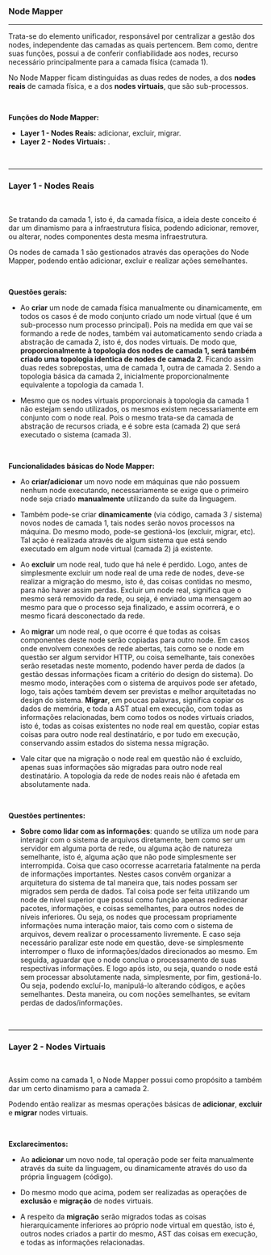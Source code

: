 
### <b>Node Mapper</b>

****

Trata-se do elemento unificador, responsável por centralizar a gestão dos nodes, independente das camadas as quais pertencem. Bem como, dentre suas funções, possui a de conferir confiabilidade aos nodes, recurso necessário principalmente para a camada física (camada 1).

No Node Mapper ficam distinguidas as duas redes de nodes, a dos <b>nodes reais</b> de camada física, e a dos <b>nodes virtuais</b>, que são sub-processos.

<br>

<b>Funções do Node Mapper:</b>

- <b>Layer 1 - Nodes Reais:</b> adicionar, excluir, migrar.
- <b>Layer 2 - Nodes Virtuais:</b> .

<br>

****
### <b>Layer 1 - Nodes Reais</b>

<br>

Se tratando da camada 1, isto é, da camada física, a ideia deste conceito é dar um dinamismo para a infraestrutura física, podendo adicionar, remover, ou alterar, nodes componentes desta mesma infraestrutura.

Os nodes de camada 1 são gestionados através das operações do Node Mapper, podendo então adicionar, excluir e realizar ações semelhantes.

<br>

<b>Questões gerais:</b>

- Ao <b>criar</b> um node de camada física manualmente ou dinamicamente, em todos os casos é de modo conjunto criado um node virtual (que é um sub-processo num processo principal). Pois na medida em que vai se formando a rede de nodes, também vai automaticamento sendo criada a abstração de camada 2, isto é, dos nodes virtuais. De modo que, <b>proporcionalmente à topologia dos nodes de camada 1, será também criado uma topologia identica de nodes de camada 2.</b> Ficando assim duas redes sobrepostas, uma de camada 1, outra de camada 2. Sendo a topologia básica da camada 2, inicialmente proporcionalmente equivalente a topologia da camada 1. 

- Mesmo que os nodes virtuais proporcionais à topologia da camada 1 não estejam sendo utilizados, os mesmos existem necessariamente em conjunto com o node real. Pois o mesmo trata-se da camada de abstração de recursos criada, e é sobre esta (camada 2) que será executado o sistema (camada 3).

<br>

<b>Funcionalidades básicas do Node Mapper:</b>

- Ao <b>criar/adicionar</b> um novo node em máquinas que não possuem nenhum node executando, necessariamente se exige que o primeiro node seja criado <b>manualmente</b> utilizando da suite da linguagem.

- Também pode-se criar <b>dinamicamente</b> (via código, camada 3 / sistema) novos nodes de camada 1, tais nodes serão novos processos na máquina. Do mesmo modo, pode-se gestioná-los (excluir, migrar, etc). Tal ação é realizada através de algum sistema que está sendo executado em algum node virtual (camada 2) já existente.
  
- Ao <b>excluir</b> um node real, tudo que há nele é perdido. Logo, antes de simplesmente excluir um node real de uma rede de nodes, deve-se realizar a migração do mesmo, isto é, das coisas contidas no mesmo, para não haver assim perdas. Excluir um node real, significa que o mesmo será removido da rede, ou seja, é enviado uma mensagem ao mesmo para que o processo seja finalizado, e assim ocorrerá, e o mesmo ficará desconectado da rede.

- Ao <b>migrar</b> um node real, o que ocorre é que todas as coisas componentes deste node serão copiadas para outro node. Em casos onde envolvem conexões de rede abertas, tais como se o node em questão ser algum servidor HTTP, ou coisa semelhante, tais conexões serão resetadas neste momento, podendo haver perda de dados (a gestão dessas informações ficam a critério do design do sistema). Do mesmo modo, interações com o sistema de arquivos pode ser afetado, logo, tais ações também devem ser previstas e melhor arquitetadas no design do sistema. <b>Migrar</b>, em poucas palavras, significa copiar os dados de memória, e toda a AST atual em execução, com todas as informações relacionadas, bem como todos os nodes virtuais criados, isto é, todas as coisas existentes no node real em questão, copiar estas coisas para outro node real destinatário, e por tudo em execução, conservando assim estados do sistema nessa migração.

- Vale citar que na migração o node real em questão não é excluído, apenas suas informações são migradas para outro node real destinatário. A topologia da rede de nodes reais não é afetada em absolutamente nada.

<br>

<b>Questões pertinentes:</b>

- <b>Sobre como lidar com as informações</b>: quando se utiliza um node para interagir com o sistema de arquivos diretamente, bem como ser um servidor em alguma porta de rede, ou alguma ação de natureza semelhante, isto é, alguma ação que não pode simplesmente ser interrompida. Coisa que caso ocorresse acarretaria fatalmente na perda de informações importantes. Nestes casos convêm organizar a arquitetura do sistema de tal maneira que, tais nodes possam ser migrados sem perda de dados. Tal coisa pode ser feita utilizando um node de nível superior que possui como função apenas redirecionar pacotes, informações, e coisas semelhantes, para outros nodes de níveis inferiores. Ou seja, os nodes que processam propriamente informações numa interação maior, tais como com o sistema de arquivos, devem realizar o processamento livremente. E caso seja necessário paralizar este node em questão, deve-se simplesmente interromper o fluxo de informações/dados direcionados ao mesmo. Em seguida, aguardar que o node conclua o processamento de suas respectivas informações. E logo após isto, ou seja, quando o node está sem processar absolutamente nada, simplesmente, por fim, gestioná-lo. Ou seja, podendo excluí-lo, manipulá-lo alterando códigos, e ações semelhantes. Desta maneira, ou com noções semelhantes, se evitam perdas de dados/informações.

<br>

****
### <b>Layer 2 - Nodes Virtuais</b>

<br>

Assim como na camada 1, o Node Mapper possui como propósito a também dar um certo dinamismo para a camada 2.

Podendo então realizar as mesmas operações básicas de <b>adicionar</b>, <b>excluir</b> e <b>migrar</b> nodes virtuais.

<br>

<b>Exclarecimentos:</b>

- Ao <b>adicionar</b> um novo node, tal operação pode ser feita manualmente através da suite da linguagem, ou dinamicamente através do uso da própria linguagem (código).
  
- Do mesmo modo que acima, podem ser realizadas as operações de <b>exclusão</b> e <b>migração</b> de nodes virtuais.

- A respeito da <b>migração</b> serão migrados todas as coisas hierarquicamente inferiores ao próprio node virtual em questão, isto é, outros nodes criados a partir do mesmo, AST das coisas em execução, e todas as informações relacionadas.
